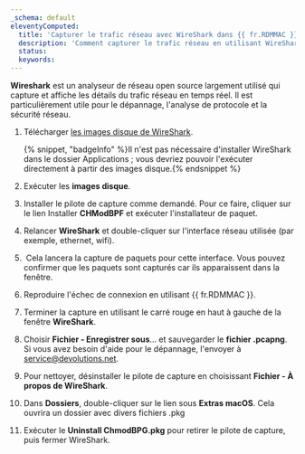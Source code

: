 ```yaml
---
_schema: default
eleventyComputed:
  title: 'Capturer le trafic réseau avec WireShark dans {{ fr.RDMMAC }}'
  description: 'Comment capturer le trafic réseau en utilisant WireShark dans {{ fr.RDMMAC }}. '
  status:
  keywords:
---
```

**Wireshark** est un analyseur de réseau open source largement utilisé qui capture et affiche les détails du trafic réseau en temps réel. Il est particulièrement utile pour le dépannage, l'analyse de protocole et la sécurité réseau.

1. Télécharger [les images disque de WireShark](https://www.wireshark.org/download.html).

   {% snippet, "badgeInfo" %}Il n'est pas nécessaire d'installer WireShark dans le dossier Applications ; vous devriez pouvoir l'exécuter directement à partir des images disque.{% endsnippet %}

2. Exécuter les **images disque**.
3. Installer le pilote de capture comme demandé. Pour ce faire, cliquer sur le lien Installer **CHModBPF** et exécuter l'installateur de paquet.
4. Relancer **WireShark** et double-cliquer sur l'interface réseau utilisée (par exemple, ethernet, wifi).
5. &nbsp;Cela lancera la capture de paquets pour cette interface. Vous pouvez confirmer que les paquets sont capturés car ils apparaissent dans la fenêtre.
6. Reproduire l'échec de connexion en utilisant {{ fr.RDMMAC }}.
7. Terminer la capture en utilisant le carré rouge en haut à gauche de la fenêtre **WireShark**.
8. Choisir **Fichier - Enregistrer sous**… et sauvegarder le **fichier .pcapng**. Si vous avez besoin d'aide pour le dépannage, l'envoyer à [service@devolutions.net](service@devolutions.net).
9. Pour nettoyer, désinstaller le pilote de capture en choisissant **Fichier - À propos de WireShark**.
10. Dans **Dossiers**, double-cliquer sur le lien sous **Extras macOS**. Cela ouvrira un dossier avec divers fichiers .pkg
11. Exécuter le **Uninstall ChmodBPG.pkg** pour retirer le pilote de capture, puis fermer WireShark.